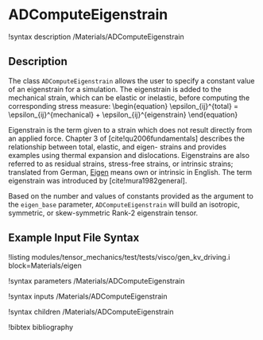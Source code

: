 # ADComputeEigenstrain

!syntax description /Materials/ADComputeEigenstrain

## Description

The class `ADComputeEigenstrain` allows the user to specify a constant value of an eigenstrain for a simulation.
The eigenstrain is added to the mechanical strain, which can be elastic or inelastic, before computing the corresponding stress measure:
\begin{equation}
  \epsilon_{ij}^{total} = \epsilon_{ij}^{mechanical} + \epsilon_{ij}^{eigenstrain}
\end{equation}

Eigenstrain is the term given to a strain which does not result directly from an applied force.
Chapter 3 of [cite!qu2006fundamentals] describes the relationship between total, elastic, and eigen- strains and provides examples using thermal expansion and dislocations.
Eigenstrains are also referred to as residual strains, stress-free strains, or intrinsic strains; translated from German, [Eigen](http://dict.tu-chemnitz.de/deutsch-englisch/Eigen....html) means own or intrinsic in English.
The term eigenstrain was introduced by [cite!mura1982general].

Based on the number and values of constants provided as the argument to the `eigen_base` parameter, `ADComputeEigenstrain` will build an isotropic, symmetric, or skew-symmetric Rank-2 eigenstrain tensor.

## Example Input File Syntax

!listing modules/tensor_mechanics/test/tests/visco/gen_kv_driving.i block=Materials/eigen

!syntax parameters /Materials/ADComputeEigenstrain

!syntax inputs /Materials/ADComputeEigenstrain

!syntax children /Materials/ADComputeEigenstrain

!bibtex bibliography
